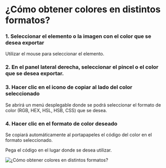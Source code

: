 
# ¿Cómo obtener colores en distintos formatos?

### 1. Seleccionar el elemento o la imagen con el color que se desea exportar

Utilizar el mouse para seleccionar el elemento.

### 2. En el panel lateral derecha, seleccionar el pincel o el color que se desea exportar.

### 3. Hacer clic en el icono de copiar al lado del color seleccionado

Se abrirá un menú desplegable donde se podrá seleccionar el formato de color (RGB, HEX, HSL, HSB, CSS) que se desea.

### 4. Hacer clic en el formato de color deseado

Se copiará automáticamente al portapapeles el código del color en el formato seleccionado.  
  

Pega el código en el lugar donde se desea utilizar.

![¿Cómo obtener colores en distintos formatos?](/pages/img/copy-color.gif)